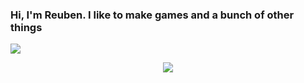 ### Hi, I'm Reuben. I like to make games and a bunch of other things

<img src="https://pbs.twimg.com/media/FHyEk02XwAgYH8S?format=jpg&name=large" style="width:auto;height:auto;">

<p align="center" >  
  <a href="https://github.com/anuraghazra/github-readme-stats"> 
<img  src="https://github-readme-stats.vercel.app/api?username=rbocarro&&show_icons=true&theme=radical"/>
  </a>
  </p>


